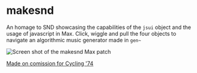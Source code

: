# makesnd

An homage to SND showcasing the capabilities of the `jsui` object and the usage of javascript in Max.
Click, wiggle and pull the four objects to navigate an algorithmic music generator made in `gen~`

![Screen shot of the makesnd Max patch](https://api.fors.fm/storage/v1/object/public/images/misc/makesnd.png)

[Made on comission for Cycling '74](https://cycling74.com/articles/custom-ui-objects-with-javascript)
